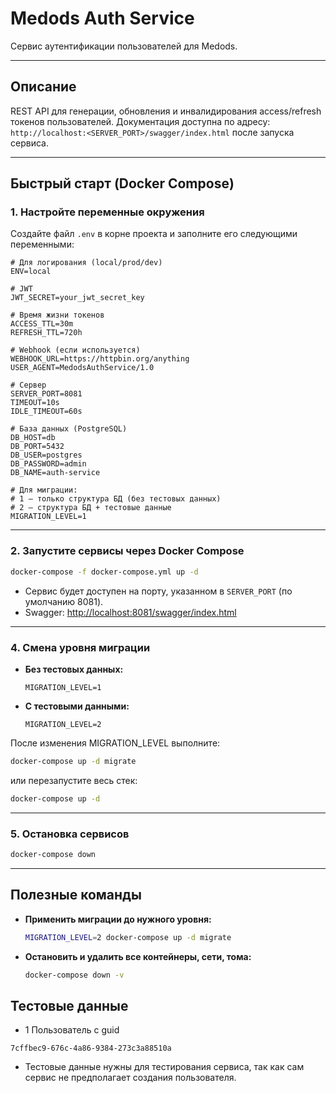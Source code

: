 # Medods Auth Service

Сервис аутентификации пользователей для Medods.

---

## Описание

REST API для генерации, обновления и инвалидирования access/refresh токенов пользователей. 
Документация доступна по адресу: `http://localhost:<SERVER_PORT>/swagger/index.html` после запуска сервиса.

---

## Быстрый старт (Docker Compose)

### 1. Настройте переменные окружения

Создайте файл `.env` в корне проекта и заполните его следующими переменными:

```env
# Для логирования (local/prod/dev)
ENV=local

# JWT
JWT_SECRET=your_jwt_secret_key

# Время жизни токенов
ACCESS_TTL=30m
REFRESH_TTL=720h

# Webhook (если используется)
WEBHOOK_URL=https://httpbin.org/anything
USER_AGENT=MedodsAuthService/1.0

# Сервер
SERVER_PORT=8081
TIMEOUT=10s
IDLE_TIMEOUT=60s

# База данных (PostgreSQL)
DB_HOST=db
DB_PORT=5432
DB_USER=postgres
DB_PASSWORD=admin
DB_NAME=auth-service

# Для миграции:
# 1 — только структура БД (без тестовых данных)
# 2 — структура БД + тестовые данные
MIGRATION_LEVEL=1
```

---

### 2. Запустите сервисы через Docker Compose

```sh
docker-compose -f docker-compose.yml up -d
```

- Сервис будет доступен на порту, указанном в `SERVER_PORT` (по умолчанию 8081).
- Swagger: [http://localhost:8081/swagger/index.html](http://localhost:8081/swagger/index.html)

---

### 4. Смена уровня миграции

- **Без тестовых данных:**
  ```env
  MIGRATION_LEVEL=1
  ```
- **С тестовыми данными:**
  ```env
  MIGRATION_LEVEL=2
  ```

После изменения MIGRATION_LEVEL выполните:
```sh
docker-compose up -d migrate
```
или перезапустите весь стек:
```sh
docker-compose up -d
```

---

### 5. Остановка сервисов

```sh
docker-compose down
```

---

## Полезные команды

- **Применить миграции до нужного уровня:**
  ```sh
  MIGRATION_LEVEL=2 docker-compose up -d migrate
  ```
- **Остановить и удалить все контейнеры, сети, тома:**
  ```sh
  docker-compose down -v
  ```

## Тестовые данные

- 1 Пользователь с guid
```
7cffbec9-676c-4a86-9384-273c3a88510a
```
- Тестовые данные нужны для тестирования сервиса, так как сам сервис не предполагает создания пользователя.

